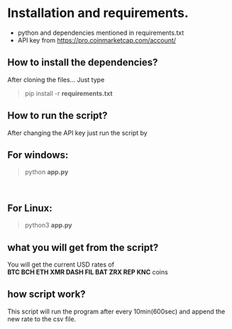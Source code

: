 # Installation and requirements.
- python and dependencies mentioned in requirements.txt
- API key from https://pro.coinmarketcap.com/account/

## How to install the dependencies?
After cloning the files...
Just type 
<blockquote> pip install -r <b> requirements.txt </b> </blockquote>

## How to run the script?
After changing the API key just run the script by


## For windows:
<blockquote> python <b> app.py </b> </blockquote>
<br>

##  For Linux:
<blockquote> python3 <b> app.py </b> </blockquote>


## what you will get from the script?
You will get the current USD rates of <br><b>BTC BCH ETH XMR DASH FIL BAT ZRX REP KNC</b> coins

## how script work?
This script will run the program after every 10min(600sec) and append the new rate to the csv file.
